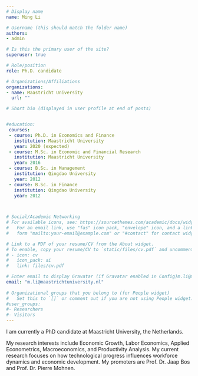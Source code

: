 ```yaml
---
# Display name
name: Ming Li

# Username (this should match the folder name)
authors:
- admin

# Is this the primary user of the site?
superuser: true

# Role/position
role: Ph.D. candidate 

# Organizations/Affiliations
organizations:
- name: Maastricht University
  url: ""

# Short bio (displayed in user profile at end of posts)


#education:
 courses:
 - course: Ph.D. in Economics and Finance
   institution: Maastricht University
   year: 2020 (expected)
 - course: M.Sc. in Economic and Financial Research
   institution: Maastricht University
   year: 2016
 - course: B.Sc. in Management
   institution: Qingdao University
   year: 2012
 - course: B.Sc. in Finance
   institution: Qingdao University
   year: 2012
   


# Social/Academic Networking
# For available icons, see: https://sourcethemes.com/academic/docs/widgets/#icons
#   For an email link, use "fas" icon pack, "envelope" icon, and a link in the
#   form "mailto:your-email@example.com" or "#contact" for contact widget.

# Link to a PDF of your resume/CV from the About widget.
# To enable, copy your resume/CV to `static/files/cv.pdf` and uncomment the lines below.  
# - icon: cv
#   icon_pack: ai
#   link: files/cv.pdf

# Enter email to display Gravatar (if Gravatar enabled in Config)m.li@maastrichtuniversity.nl
email: "m.li@maastrichtuniversity.nl"
  
# Organizational groups that you belong to (for People widget)
#   Set this to `[]` or comment out if you are not using People widget.  
#user_groups:
#- Researchers
#- Visitors
---
```


I am currently a PhD candidate at Maastricht University, the Netherlands.

My research interests include Economic Growth, Labor Economics, Applied Econometrics, Macroeconomics, and Productivity Analysis. My current research focuses on  how technological progress influences workforce dynamics and economic development. My promoters are  Prof. Dr.  Jaap Bos and Prof. Dr. Pierre Mohnen. 
